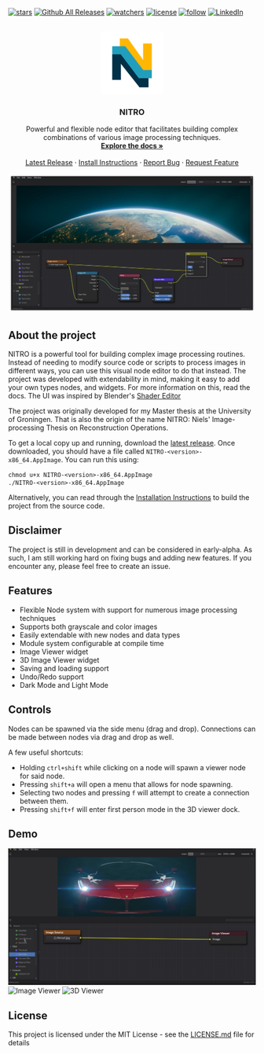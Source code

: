 <a name="readme-top"></a>

[![stars](https://img.shields.io/github/stars/bugelniels/nitro.svg?style=for-the-badge)](https://github.com/BugelNiels/nitro/stargazers)
[![Github All Releases](https://img.shields.io/github/downloads/BugelNiels/nitro/total.svg?style=for-the-badge)](https://github.com/BugelNiels/nitro/releases/latest)
[![watchers](https://img.shields.io/github/watchers/bugelniels/nitro.svg?style=for-the-badge)](https://github.com/BugelNiels/nitro/watchers)
[![license](https://img.shields.io/github/license/bugelniels/nitro.svg?style=for-the-badge)](https://github.com/BugelNiels/nitro/blob/main/LICENCE.md)
[![follow](https://img.shields.io/github/followers/bugelniels.svg?style=for-the-badge&label=Follow&maxAge=2592000)](https://github.com/BugelNiels?tab=followers)
[![LinkedIn](https://img.shields.io/badge/-LinkedIn-black.svg?style=for-the-badge&logo=linkedin&colorB=555)](https://nl.linkedin.com/in/nielsbugel)

<br />
<div align="center">
  <a href="https://bugelniels.github.io/nitro/">
    <img src="appdir/logo.png" alt="Logo" width="128" height="128">
  </a>
<h3 align="center" style="padding-top: 0">NITRO</h3>
  <p align="center">
    Powerful and flexible node editor that facilitates building complex combinations of various image processing techniques.
    <br />
    <a href="https://bugelniels.github.io/nitro/"><strong>Explore the docs »</strong></a>
    <br />
    <br />
    <a href="https://github.com/BugelNiels/nitro/releases/latest">Latest Release</a>
    ·
    <a href="https://github.com/BugelNiels/nitro/blob/main/docs/INSTALL.md">Install Instructions</a>
    ·
    <a href="https://github.com/BugelNiels/nitro/issues">Report Bug</a>
    ·
    <a href="https://github.com/BugelNiels/nitro/issues">Request Feature</a>
  </p>
</div>

![Node Editor](screenshots/front.png)

## About the project

NITRO is a powerful tool for building complex image processing routines. Instead of needing to modify source code or
scripts to process images in different ways, you can use this visual node editor to do that instead. The project was
developed with extendability in mind, making it easy to add your own types nodes, and widgets. For more information on
this, read the docs. The UI was inspired by
Blender's [Shader Editor](https://docs.blender.org/manual/en/latest/editors/shader_editor.html)

The project was originally developed for my Master thesis at the University of Groningen. That is also the origin of the
name NITRO: Niels' Image-processing Thesis on Reconstruction Operations.

To get a local copy up and running, download the [latest release](https://github.com/BugelNiels/nitro/releases/latest).
Once downloaded, you should have a file
called `NITRO-<version>-x86_64.AppImage`. You can run this using:

```shell
chmod u+x NITRO-<version>-x86_64.AppImage
./NITRO-<version>-x86_64.AppImage
```

Alternatively, you can read through the [Installation Instructions](docs/INSTALL.md) to build the project from the source code.

## Disclaimer

The project is still in development and can be considered in early-alpha. As such, I am still working hard on fixing
bugs and adding new features. If you encounter any, please feel free to create an issue.

## Features

- Flexible Node system with support for numerous image processing techniques
- Supports both grayscale and color images
- Easily extendable with new nodes and data types
- Module system configurable at compile time
- Image Viewer widget
- 3D Image Viewer widget
- Saving and loading support
- Undo/Redo support
- Dark Mode and Light Mode

## Controls

Nodes can be spawned via the side menu (drag and drop). Connections can be made between nodes via drag and drop as well.

A few useful shortcuts:

- Holding `ctrl+shift` while clicking on a node will spawn a viewer node for said node.
- Pressing `shift+a` will open a menu that allows for node spawning.
- Selecting two nodes and pressing `f` will attempt to create a connection between them.
- Pressing `shift+f` will enter first person mode in the 3D viewer dock.

## Demo

![Node Editor](screenshots/demo.gif)
![Image Viewer](screenshots/imviewer.gif)
![3D Viewer](screenshots/3dviewer.gif)

## License

This project is licensed under the MIT License - see the [LICENSE.md](LICENSE.md) file for details

